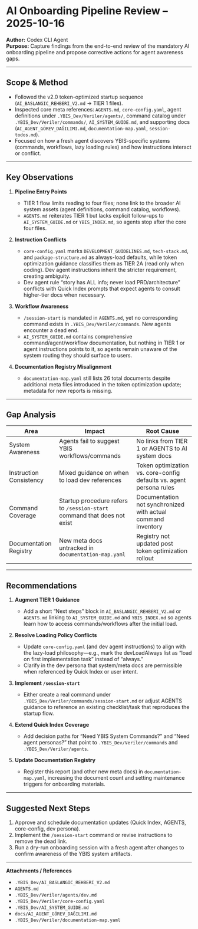 # AI Onboarding Pipeline Review – 2025-10-16

**Author:** Codex CLI Agent  
**Purpose:** Capture findings from the end-to-end review of the mandatory AI onboarding pipeline and propose corrective actions for agent awareness gaps.

---

## Scope & Method
- Followed the v2.0 token-optimized startup sequence (`AI_BASLANGIC_REHBERI_V2.md` → TIER 1 files).
- Inspected core meta references: `AGENTS.md`, `core-config.yaml`, agent definitions under `.YBIS_Dev/Veriler/agents/`, command catalog under `.YBIS_Dev/Veriler/commands/`, `AI_SYSTEM_GUIDE.md`, and supporting docs (`AI_AGENT_GÖREV_DAĞILIMI.md`, `documentation-map.yaml`, `session-todos.md`).
- Focused on how a fresh agent discovers YBIS-specific systems (commands, workflows, lazy loading rules) and how instructions interact or conflict.

---

## Key Observations

1. **Pipeline Entry Points**
   - TIER 1 flow limits reading to four files; none link to the broader AI system assets (agent definitions, command catalog, workflows).
   - `AGENTS.md` reiterates TIER 1 but lacks explicit follow-ups to `AI_SYSTEM_GUIDE.md` or `YBIS_INDEX.md`, so agents stop after the core four files.

2. **Instruction Conflicts**
   - `core-config.yaml` marks `DEVELOPMENT_GUIDELINES.md`, `tech-stack.md`, and `package-structure.md` as always-load defaults, while token optimization guidance classifies them as TIER 2A (read only when coding). Dev agent instructions inherit the stricter requirement, creating ambiguity.
   - Dev agent rule “story has ALL info; never load PRD/architecture” conflicts with Quick Index prompts that expect agents to consult higher-tier docs when necessary.

3. **Workflow Awareness**
   - `/session-start` is mandated in `AGENTS.md`, yet no corresponding command exists in `.YBIS_Dev/Veriler/commands`. New agents encounter a dead end.
   - `AI_SYSTEM_GUIDE.md` contains comprehensive command/agent/workflow documentation, but nothing in TIER 1 or agent instructions points to it, so agents remain unaware of the system routing they should surface to users.

4. **Documentation Registry Misalignment**
   - `documentation-map.yaml` still lists 26 total documents despite additional meta files introduced in the token optimization update; metadata for new reports is missing.

---

## Gap Analysis

| Area | Impact | Root Cause |
| ---- | ------ | ---------- |
| System Awareness | Agents fail to suggest YBIS workflows/commands | No links from TIER 1 or AGENTS to AI system docs |
| Instruction Consistency | Mixed guidance on when to load dev references | Token optimization vs. core-config defaults vs. agent persona rules |
| Command Coverage | Startup procedure refers to `/session-start` command that does not exist | Documentation not synchronized with actual command inventory |
| Documentation Registry | New meta docs untracked in `documentation-map.yaml` | Registry not updated post token optimization rollout |

---

## Recommendations

1. **Augment TIER 1 Guidance**
   - Add a short “Next steps” block in `AI_BASLANGIC_REHBERI_V2.md` or `AGENTS.md` linking to `AI_SYSTEM_GUIDE.md` and `YBIS_INDEX.md` so agents learn how to access commands/workflows after the initial load.

2. **Resolve Loading Policy Conflicts**
   - Update `core-config.yaml` (and dev agent instructions) to align with the lazy-load philosophy—e.g., mark the devLoadAlways list as “load on first implementation task” instead of “always.”
   - Clarify in the dev persona that system/meta docs are permissible when referenced by Quick Index or user intent.

3. **Implement `/session-start`**
   - Either create a real command under `.YBIS_Dev/Veriler/commands/session-start.md` or adjust AGENTS guidance to reference an existing checklist/task that reproduces the startup flow.

4. **Extend Quick Index Coverage**
   - Add decision paths for “Need YBIS System Commands?” and “Need agent personas?” that point to `.YBIS_Dev/Veriler/commands` and `.YBIS_Dev/Veriler/agents`.

5. **Update Documentation Registry**
   - Register this report (and other new meta docs) in `documentation-map.yaml`, increasing the document count and setting maintenance triggers for onboarding materials.

---

## Suggested Next Steps

1. Approve and schedule documentation updates (Quick Index, AGENTS, core-config, dev persona).
2. Implement the `/session-start` command or revise instructions to remove the dead link.
3. Run a dry-run onboarding session with a fresh agent after changes to confirm awareness of the YBIS system artifacts.

---

**Attachments / References**
- `.YBIS_Dev/AI_BASLANGIC_REHBERI_V2.md`
- `AGENTS.md`
- `.YBIS_Dev/Veriler/agents/dev.md`
- `.YBIS_Dev/Veriler/core-config.yaml`
- `.YBIS_Dev/AI_SYSTEM_GUIDE.md`
- `docs/AI_AGENT_GÖREV_DAĞILIMI.md`
- `.YBIS_Dev/Veriler/documentation-map.yaml`
